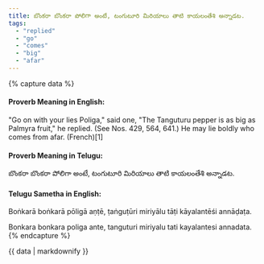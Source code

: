 ```yaml
---
title: బొంకరా బొంకరా పోలిగా అంటే, టంగుటూరి మిరియాలు తాటి కాయలంతేశి అన్నాడట.
tags:
  - "replied"
  - "go"
  - "comes"
  - "big"
  - "afar"
---
```


{% capture data %}
#### Proverb Meaning in English:
"Go on with your lies Poliga," said one, "The Tanguturu pepper is as big as Palmyra fruit," he replied.
(See Nos. 429, 564, 641.)
He may lie boldly who comes from afar. (French)[1]

#### Proverb Meaning in Telugu:
బొంకరా బొంకరా పోలిగా అంటే, టంగుటూరి మిరియాలు తాటి కాయలంతేశి అన్నాడట.

#### Telugu Sametha in English:
Boṅkarā boṅkarā pōligā aṇṭē, ṭaṅguṭūri miriyālu tāṭi kāyalantēśi annāḍaṭa.

Bonkara bonkara poliga ante, tanguturi miriyalu tati kayalantesi annadata.
{% endcapture %}

{{ data | markdownify }}


